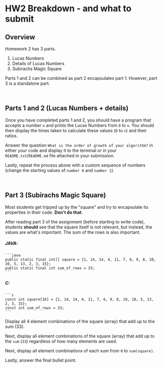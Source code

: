 # HW2 Breakdown - and what to submit

## Overview
Homework 2 has 3 parts. 
1. Lucas Numbers
2. Details of Lucas Numbers
3. Subirachs Magic Square

Parts 1 and 2 can be combined as part 2 encapsulates part 1. However, part 3 is a standalone part.

<br>

## Parts 1 and 2 (Lucas Numbers + details)

Once you have completed parts 1 and 2, you should have a program that accepts a number `n` and prints the Lucas Numbers from `0` to `n`. You should then display the 
times taken to calculate these values (`0` to `n`) and their ratios.

Answer the question `What is the order of growth of your algorithm?` in either your code and display it to the terminal or in your `README.txt`/`README.md` file attached in 
your submission.

Lastly, repeat the process above with a custom sequence of numbers (change the starting values of `number 0` and `number 1`).

<br>

## Part 3 (Subirachs Magic Square)

Most students get tripped up by the "square" and try to encapsulate its properties in their code. **Don't do that**.

After reading part 3 of the assignment (before starting to write code), students **should** see that the square itself is not relevant, but instead, the values are 
what's important. The sum of the rows is also important.

##### JAVA:
    ```java
    public static final int[] square = {1, 14, 14, 4, 11, 7, 6, 9, 8, 10, 10, 5, 13, 2, 3, 15};
    public static final int sum_of_rows = 33;
    ```
##### C:
    ```c
    const int square[16] = {1, 14, 14, 4, 11, 7, 6, 9, 8, 10, 10, 5, 13, 2, 3, 15};
    const int sum_of_rows = 33;
    ```

Display all 4 element combinations of the square (array) that add up to the sum (33).

Next, display all element combinations of the square (array) that add up to the `sum` (`33`) regardless of how many elements are used.

Next, display all element combinations of each sum from `0` to `sum(square)`.

Lastly, answer the final bullet point.


